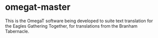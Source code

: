 # omegat-master
This is the OmegaT software being developed to suite text translation for the Eagles Gathering Together, for translations from the Branham Tabernacle.
